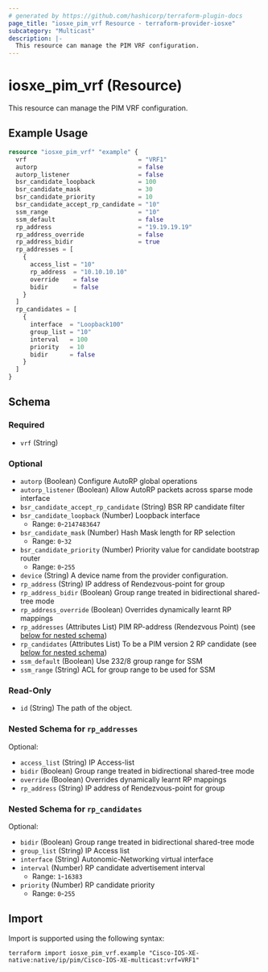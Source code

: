 ```yaml
---
# generated by https://github.com/hashicorp/terraform-plugin-docs
page_title: "iosxe_pim_vrf Resource - terraform-provider-iosxe"
subcategory: "Multicast"
description: |-
  This resource can manage the PIM VRF configuration.
---
```


# iosxe_pim_vrf (Resource)

This resource can manage the PIM VRF configuration.

## Example Usage

```terraform
resource "iosxe_pim_vrf" "example" {
  vrf                               = "VRF1"
  autorp                            = false
  autorp_listener                   = false
  bsr_candidate_loopback            = 100
  bsr_candidate_mask                = 30
  bsr_candidate_priority            = 10
  bsr_candidate_accept_rp_candidate = "10"
  ssm_range                         = "10"
  ssm_default                       = false
  rp_address                        = "19.19.19.19"
  rp_address_override               = false
  rp_address_bidir                  = true
  rp_addresses = [
    {
      access_list = "10"
      rp_address  = "10.10.10.10"
      override    = false
      bidir       = false
    }
  ]
  rp_candidates = [
    {
      interface  = "Loopback100"
      group_list = "10"
      interval   = 100
      priority   = 10
      bidir      = false
    }
  ]
}
```

<!-- schema generated by tfplugindocs -->
## Schema

### Required

- `vrf` (String)

### Optional

- `autorp` (Boolean) Configure AutoRP global operations
- `autorp_listener` (Boolean) Allow AutoRP packets across sparse mode interface
- `bsr_candidate_accept_rp_candidate` (String) BSR RP candidate filter
- `bsr_candidate_loopback` (Number) Loopback interface
  - Range: `0`-`2147483647`
- `bsr_candidate_mask` (Number) Hash Mask length for RP selection
  - Range: `0`-`32`
- `bsr_candidate_priority` (Number) Priority value for candidate bootstrap router
  - Range: `0`-`255`
- `device` (String) A device name from the provider configuration.
- `rp_address` (String) IP address of Rendezvous-point for group
- `rp_address_bidir` (Boolean) Group range treated in bidirectional shared-tree mode
- `rp_address_override` (Boolean) Overrides dynamically learnt RP mappings
- `rp_addresses` (Attributes List) PIM RP-address (Rendezvous Point) (see [below for nested schema](#nestedatt--rp_addresses))
- `rp_candidates` (Attributes List) To be a PIM version 2 RP candidate (see [below for nested schema](#nestedatt--rp_candidates))
- `ssm_default` (Boolean) Use 232/8 group range for SSM
- `ssm_range` (String) ACL for group range to be used for SSM

### Read-Only

- `id` (String) The path of the object.

<a id="nestedatt--rp_addresses"></a>
### Nested Schema for `rp_addresses`

Optional:

- `access_list` (String) IP Access-list
- `bidir` (Boolean) Group range treated in bidirectional shared-tree mode
- `override` (Boolean) Overrides dynamically learnt RP mappings
- `rp_address` (String) IP address of Rendezvous-point for group


<a id="nestedatt--rp_candidates"></a>
### Nested Schema for `rp_candidates`

Optional:

- `bidir` (Boolean) Group range treated in bidirectional shared-tree mode
- `group_list` (String) IP Access list
- `interface` (String) Autonomic-Networking virtual interface
- `interval` (Number) RP candidate advertisement interval
  - Range: `1`-`16383`
- `priority` (Number) RP candidate priority
  - Range: `0`-`255`

## Import

Import is supported using the following syntax:

```shell
terraform import iosxe_pim_vrf.example "Cisco-IOS-XE-native:native/ip/pim/Cisco-IOS-XE-multicast:vrf=VRF1"
```
